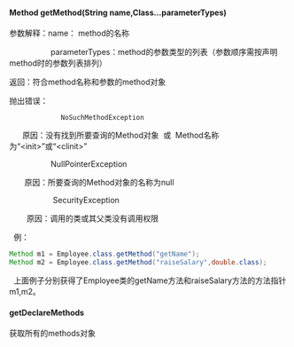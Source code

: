 #### Method getMethod\(String name,Class...parameterTypes\)

参数解释：name： method的名称

                   parameterTypes：method的参数类型的列表（参数顺序需按声明method时的参数列表排列）

返回：符合method名称和参数的method对象

抛出错误：

                 NoSuchMethodException   

       原因：没有找到所要查询的Method对象  或  Method名称为“&lt;init&gt;”或“&lt;clinit&gt;”

                   NullPointerException

       原因：所要查询的Method对象的名称为null

                    SecurityException

        原因：调用的类或其父类没有调用权限

  例：

```java
Method m1 = Employee.class.getMethod("getName");
Method m2 = Employee.class.getMethod("raiseSalary",double.class);
```

  上面例子分别获得了Employee类的getName方法和raiseSalary方法的方法指针m1,m2。



#### getDeclareMethods

获取所有的methods对象



